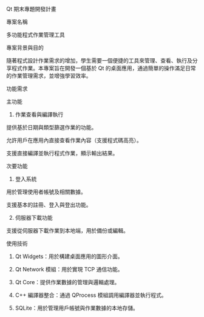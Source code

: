 Qt 期末專題開發計畫

專案名稱

多功能程式作業管理工具

專案背景與目的

隨著程式設計作業需求的增加，學生需要一個便捷的工具來管理、查看、執行及分享程式作業。本專案旨在開發一個基於 Qt 的桌面應用，通過簡單的操作滿足日常的作業管理需求，並增強學習效率。

功能需求

主功能

1. 作業查看與編譯執行

提供基於日期與類型篩選作業的功能。

允許用戶在應用內直接查看作業內容（支援程式碼高亮）。

支援直接編譯並執行程式作業，顯示輸出結果。


次要功能

1. 登入系統

用於管理使用者帳號及相關數據。

支援基本的註冊、登入與登出功能。



2. 伺服器下載功能

支援從伺服器下載作業到本地端，用於備份或編輯。




使用技術

1. Qt Widgets：用於構建桌面應用的圖形介面。


2. Qt Network 模組：用於實現 TCP 通信功能。


3. Qt Core：提供作業數據的管理與邏輯處理。


4. C++ 編譯器整合：通過 QProcess 模組調用編譯器並執行程式。


5. SQLite：用於管理用戶帳號與作業數據的本地存儲。
